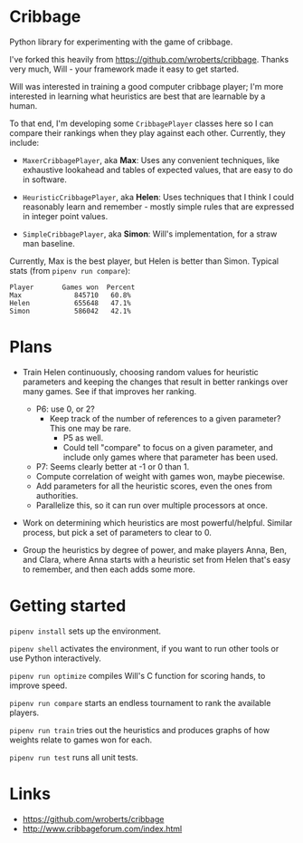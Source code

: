 Cribbage
========

Python library for experimenting with the game of cribbage.

I've forked this heavily from https://github.com/wroberts/cribbage.
Thanks very much, Will - your framework made it easy to get started.

Will was interested in training a good computer cribbage player; I'm more
interested in learning what heuristics are best that are learnable by a human.

To that end, I'm developing some `CribbagePlayer` classes here so I can compare their
rankings when they play against each other.  Currently, they include:

- `MaxerCribbagePlayer`, aka **Max**: Uses any convenient techniques, like exhaustive
  lookahead and tables of expected values, that are easy to do in software.

- `HeuristicCribbagePlayer`, aka **Helen**: Uses techniques that I think I could
  reasonably learn and remember - mostly simple rules that are expressed in integer point values.

- `SimpleCribbagePlayer`, aka **Simon**: Will's implementation, for a straw man baseline.

Currently, Max is the best player, but Helen is better than Simon.  Typical stats (from `pipenv run compare`):

```
Player       Games won  Percent
Max             845710   60.8%
Helen           655648   47.1%
Simon           586042   42.1%
```

Plans
=====

* Train Helen continuously, choosing random values for heuristic parameters
  and keeping the changes that result in better rankings over many games. See
  if that improves her ranking.
  * P6: use 0, or 2?
    * Keep track of the number of references to a given parameter?  This one may be rare.
      * P5 as well.
      * Could tell "compare" to focus on a given parameter, and include only games where that parameter has been used.
  * P7: Seems clearly better at -1 or 0 than 1.
  * Compute correlation of weight with games won, maybe piecewise.
  * Add parameters for all the heuristic scores, even the ones from authorities.
  * Parallelize this, so it can run over multiple processors at once.

* Work on determining which heuristics are most powerful/helpful.  Similar
  process, but pick a set of parameters to clear to 0.

* Group the heuristics by degree of power, and make players Anna, Ben, and
  Clara, where Anna starts with a heuristic set from Helen that's easy to
  remember, and then each adds some more.

Getting started
===============

`pipenv install` sets up the environment.

`pipenv shell` activates the environment, if you want to run other tools or
use Python interactively.

`pipenv run optimize` compiles Will's C function for scoring hands, to improve
speed.

`pipenv run compare` starts an endless tournament to rank the available players.

`pipenv run train` tries out the heuristics and produces graphs of how weights
relate to games won for each.

`pipenv run test` runs all unit tests.

Links
=====

- https://github.com/wroberts/cribbage
- http://www.cribbageforum.com/index.html
